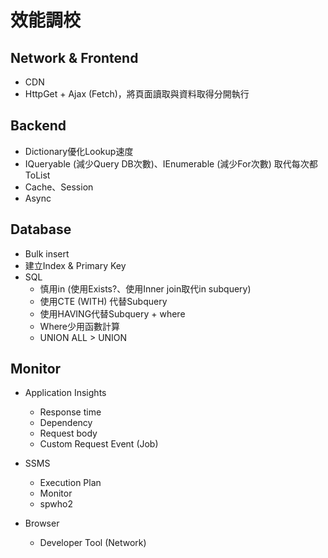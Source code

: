 # 效能調校

## Network & Frontend

* CDN
* HttpGet + Ajax (Fetch)，將頁面讀取與資料取得分開執行

## Backend

* Dictionary優化Lookup速度
* IQueryable (減少Query DB次數)、IEnumerable (減少For次數) 取代每次都ToList
* Cache、Session
* Async

## Database

* Bulk insert
* 建立Index & Primary Key
* SQL
  * 慎用in (使用Exists?、使用Inner join取代in subquery)
  * 使用CTE (WITH) 代替Subquery
  * 使用HAVING代替Subquery + where
  * Where少用函數計算
  * UNION ALL > UNION


## Monitor

* Application Insights
  * Response time
  * Dependency
  * Request body
  * Custom Request Event (Job)

* SSMS
  * Execution Plan
  * Monitor
  * spwho2

* Browser
  * Developer Tool (Network)